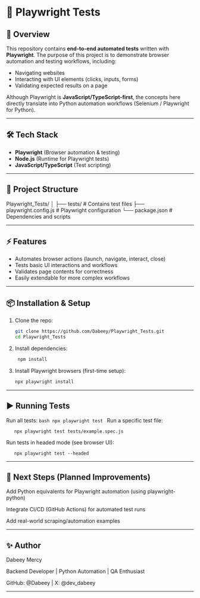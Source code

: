 # 📘 Playwright Tests

## 🚀 Overview  
This repository contains **end-to-end automated tests** written with **Playwright**. The purpose of this project is to demonstrate browser automation and testing workflows, including:  
- Navigating websites  
- Interacting with UI elements (clicks, inputs, forms)  
- Validating expected results on a page  

Although Playwright is **JavaScript/TypeScript-first**, the concepts here directly translate into Python automation workflows (Selenium / Playwright for Python).  

---

## 🛠️ Tech Stack  
- **Playwright** (Browser automation & testing)  
- **Node.js** (Runtime for Playwright tests)  
- **JavaScript/TypeScript** (Test scripting)  

---

## 📂 Project Structure
Playwright_Tests/
│
├── tests/             # Contains test files
├── playwright.config.js  # Playwright configuration
└── package.json       # Dependencies and scripts

---

## ⚡ Features  
- Automates browser actions (launch, navigate, interact, close)  
- Tests basic UI interactions and workflows  
- Validates page contents for correctness  
- Easily extendable for more complex workflows  

---

## 📦 Installation & Setup  

1. Clone the repo:
   ```bash
   git clone https://github.com/Dabeey/Playwright_Tests.git
   cd Playwright_Tests

2. Install dependencies:
   ```bash
    npm install


3. Install Playwright browsers (first-time setup):
   ```bash
   npx playwright install


---

## ▶️ Running Tests

   Run all tests:
      ```bash
       npx playwright test
      ```
   Run a specific test file:

   ```
      npx playwright test tests/example.spec.js
   ```

   Run tests in headed mode (see browser UI):
   ```
      npx playwright test --headed
   ```

---

## 🧭 Next Steps (Planned Improvements)

   Add Python equivalents for Playwright automation (using playwright-python)

   Integrate CI/CD (GitHub Actions) for automated test runs

   Add real-world scraping/automation examples

---

## ✨ Author

   Dabeey Mercy

   Backend Developer | Python Automation | QA Enthusiast

   GitHub: @Dabeey | X: @dev_dabeey


---
